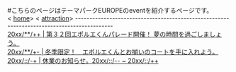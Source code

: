 #こちらのページはテーマパークEUROPEのeventを紹介するページです。<br>
<
[home](https://takajo-soft03.github.io/europe/)>
<
[attraction](https://takajo-soft03.github.io/europe/attraction)>
-------------------------------------------------------------------------------------------<br>
[20xx/**/++ | 第３２回エポルエくんパレード開催！ 夢の時間を過ごしましょう。](https://takajo-soft03.github.io/europe/event/eporue)<br>
[20xx/**/+- | 冬季限定！　エポルエくんとお揃いのコートを手に入れよう。](https://takajo-soft03.github.io/europe/event/eporue)<br>
[20xx/::/-+ | 休業のお知らせ。20xx/::/-- ~ 20xx/::/++](https://takajo-soft03.github.io/europe/event/eporue)<br>

